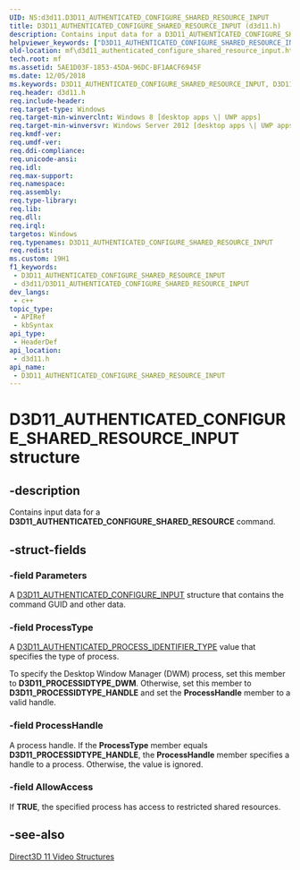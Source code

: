 ```yaml
---
UID: NS:d3d11.D3D11_AUTHENTICATED_CONFIGURE_SHARED_RESOURCE_INPUT
title: D3D11_AUTHENTICATED_CONFIGURE_SHARED_RESOURCE_INPUT (d3d11.h)
description: Contains input data for a D3D11_AUTHENTICATED_CONFIGURE_SHARED_RESOURCE command.
helpviewer_keywords: ["D3D11_AUTHENTICATED_CONFIGURE_SHARED_RESOURCE_INPUT","D3D11_AUTHENTICATED_CONFIGURE_SHARED_RESOURCE_INPUT structure [Media Foundation]","d3d11/D3D11_AUTHENTICATED_CONFIGURE_SHARED_RESOURCE_INPUT","mf.d3d11_authenticated_configure_shared_resource_input"]
old-location: mf\d3d11_authenticated_configure_shared_resource_input.htm
tech.root: mf
ms.assetid: 5AE1D03F-1853-45DA-96DC-BF1AACF6945F
ms.date: 12/05/2018
ms.keywords: D3D11_AUTHENTICATED_CONFIGURE_SHARED_RESOURCE_INPUT, D3D11_AUTHENTICATED_CONFIGURE_SHARED_RESOURCE_INPUT structure [Media Foundation], d3d11/D3D11_AUTHENTICATED_CONFIGURE_SHARED_RESOURCE_INPUT, mf.d3d11_authenticated_configure_shared_resource_input
req.header: d3d11.h
req.include-header: 
req.target-type: Windows
req.target-min-winverclnt: Windows 8 [desktop apps \| UWP apps]
req.target-min-winversvr: Windows Server 2012 [desktop apps \| UWP apps]
req.kmdf-ver: 
req.umdf-ver: 
req.ddi-compliance: 
req.unicode-ansi: 
req.idl: 
req.max-support: 
req.namespace: 
req.assembly: 
req.type-library: 
req.lib: 
req.dll: 
req.irql: 
targetos: Windows
req.typenames: D3D11_AUTHENTICATED_CONFIGURE_SHARED_RESOURCE_INPUT
req.redist: 
ms.custom: 19H1
f1_keywords:
 - D3D11_AUTHENTICATED_CONFIGURE_SHARED_RESOURCE_INPUT
 - d3d11/D3D11_AUTHENTICATED_CONFIGURE_SHARED_RESOURCE_INPUT
dev_langs:
 - c++
topic_type:
 - APIRef
 - kbSyntax
api_type:
 - HeaderDef
api_location:
 - d3d11.h
api_name:
 - D3D11_AUTHENTICATED_CONFIGURE_SHARED_RESOURCE_INPUT
---
```


# D3D11_AUTHENTICATED_CONFIGURE_SHARED_RESOURCE_INPUT structure


## -description

Contains input data for a <b>D3D11_AUTHENTICATED_CONFIGURE_SHARED_RESOURCE</b> command.

## -struct-fields

### -field Parameters

A <a href="https://docs.microsoft.com/windows/desktop/api/d3d11/ns-d3d11-d3d11_authenticated_configure_input">D3D11_AUTHENTICATED_CONFIGURE_INPUT</a> structure that contains the command GUID and other data.

### -field ProcessType

A <a href="https://docs.microsoft.com/windows/desktop/api/d3d11/ne-d3d11-d3d11_authenticated_process_identifier_type">D3D11_AUTHENTICATED_PROCESS_IDENTIFIER_TYPE</a> value that specifies the type of process.

To specify the Desktop Window Manager (DWM) process, set this member to <b>D3D11_PROCESSIDTYPE_DWM</b>. Otherwise, set this member to <b>D3D11_PROCESSIDTYPE_HANDLE</b> and set the <b>ProcessHandle</b> member to a valid handle.

### -field ProcessHandle

A process handle. If the <b>ProcessType</b> member equals <b>D3D11_PROCESSIDTYPE_HANDLE</b>, the <b>ProcessHandle</b> member specifies a handle to a process. Otherwise, the value is ignored.

### -field AllowAccess

If <b>TRUE</b>, the specified process has access to restricted shared resources.

## -see-also

<a href="https://docs.microsoft.com/windows/desktop/medfound/direct3d-11-video-structures">Direct3D 11 Video Structures</a>

